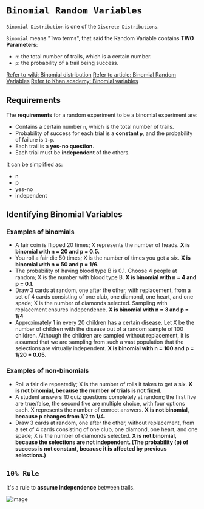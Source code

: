 # `Binomial Random Variables`

`Binomial Distribution` is one of the `Discrete Distributions`.

`Binomial` means "Two terms", that said the Random Variable contains **TWO Parameters**:
- `n`: the total number of trails, which is a certain number.
- `p`: the probability of a trail being success.

[Refer to wiki: Binomial distribution](https://www.wikiwand.com/en/Binomial_distribution)
[Refer to article: Binomial Random Variables](http://bolt.mph.ufl.edu/6050-6052/unit-3b/binomial-random-variables/)
[Refer to Khan academy: Binomial variables](https://www.khanacademy.org/math/ap-statistics/random-variables-ap/modal/v/binomial-variables)

## Requirements
The **requirements** for a random experiment to be a binomial experiment are:
- Contains a certain number `n`, which is the total number of trails.
- Probability of success for each trial is a **constant `p`**, and the probability of failure is `1-p`.
- Each trail is a **yes-no question**.
- Each trial must be **independent** of the others.

It can be simplified as:
- n
- p
- yes-no
- independent

## Identifying Binomial Variables

### Examples of binomials
- A fair coin is flipped 20 times; X represents the number of heads.
**X is binomial with n = 20 and p = 0.5.**
- You roll a fair die 50 times; X is the number of times you get a six.
**X is binomial with n = 50 and p = 1/6.**
- The probability of having blood type B is 0.1. Choose 4 people at random; X is the number with blood type B.
**X is binomial with n = 4 and p = 0.1.**
- Draw 3 cards at random, one after the other, with replacement, from a set of 4 cards consisting of one club, one diamond, one heart, and one spade; X is the number of diamonds selected. Sampling with replacement ensures independence.
**X is binomial with n = 3 and p = 1/4**
- Approximately 1 in every 20 children has a certain disease. Let X be the number of children with the disease out of a random sample of 100 children. Although the children are sampled without replacement, it is assumed that we are sampling from such a vast population that the selections are virtually independent.
**X is binomial with n = 100 and p = 1/20 = 0.05.**

### Examples of non-binomials
- Roll a fair die repeatedly; X is the number of rolls it takes to get a six.
**X is not binomial, because the number of trials is not fixed.**
- A student answers 10 quiz questions completely at random; the first five are true/false, the second five are multiple choice, with four options each. X represents the number of correct answers.
**X is not binomial, because p changes from 1/2 to 1/4.**
- Draw 3 cards at random, one after the other, without replacement, from a set of 4 cards consisting of one club, one diamond, one heart, and one spade; X is the number of diamonds selected.
**X is not binomial, because the selections are not independent. (The probability (p) of success is not constant, because it is affected by previous selections.)**


## `10% Rule`
It's a rule to **assume independence** between trails.

![image](https://user-images.githubusercontent.com/14041622/44390420-cd525000-a55f-11e8-9149-aa872068be44.png)
